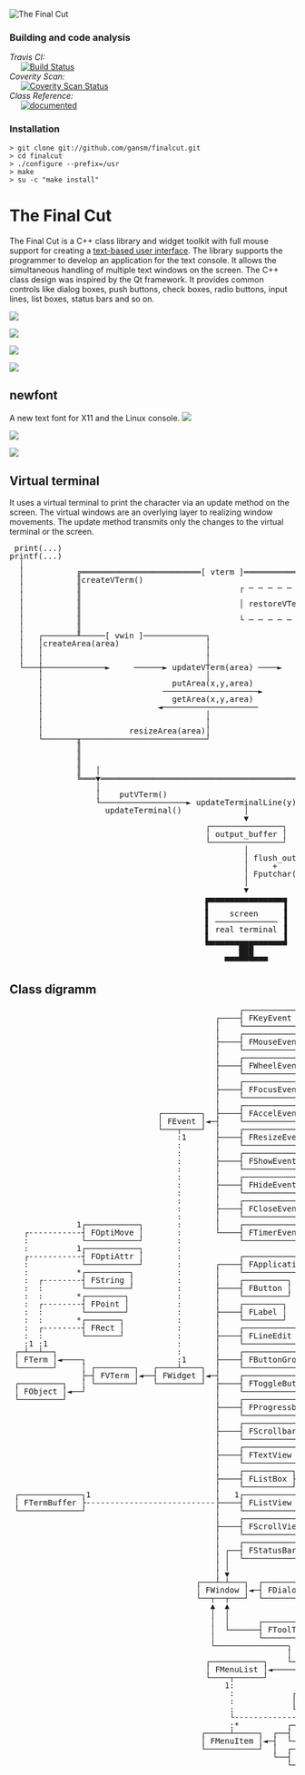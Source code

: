 ![The Final Cut](logo/png/finalcut-logo.png)

### Building and code analysis
*Travis CI:*<br />
&#160;&#160;&#160;&#160;&#160;[![Build Status](https://travis-ci.org/gansm/finalcut.svg?branch=master)](https://travis-ci.org/gansm/finalcut) <br />
*Coverity Scan:*<br />
&#160;&#160;&#160;&#160;&#160;[![Coverity Scan Status](https://scan.coverity.com/projects/6508/badge.svg)](https://scan.coverity.com/projects/6508) <br />
*Class Reference:*<br />
&#160;&#160;&#160;&#160;&#160;[![documented](https://codedocs.xyz/gansm/finalcut.svg)](https://codedocs.xyz/gansm/finalcut/hierarchy.html)

### Installation
```
> git clone git://github.com/gansm/finalcut.git
> cd finalcut
> ./configure --prefix=/usr
> make
> su -c "make install"
```

The Final Cut
=============
The Final Cut is a C++ class library and widget toolkit with full mouse support for creating a [text-based user interface](https://en.wikipedia.org/wiki/Text-based_user_interface). The library supports the programmer to develop an application for the text console. It allows the simultaneous handling of multiple text windows on the screen.
The C++ class design was inspired by the Qt framework. It provides common controls like dialog boxes, push buttons, check boxes, radio buttons, input lines, list boxes, status bars and so on.

![](doc/fileopen-dialog.png)

![](doc/progress-bar.png)

![](doc/textview.png)

![](doc/Mandelbrot.png)


newfont
-------
A new text font for X11 and the Linux console.
![](doc/newfont1.png)

![](doc/newfont2.png)

![](doc/calculator.png)


Virtual terminal
----------------
It uses a virtual terminal to print the character via an update method on the screen.
The virtual windows are an overlying layer to realizing window movements.
The update method transmits only the changes to the virtual terminal or the screen.

<pre style="line-height: 1 !important;">
 print(...)
printf(...)
  │
  │           ╔═════════════════════════[ vterm ]═════════════════════════╗
  │           ║createVTerm()                                              ║
  │           ║                                 ┌ ─ ─ ─ ─ ─ ─ ─ ─ ─ ─ ─ ┐ ║
  │           ║                                                           ║
  │           ║                                 │ restoreVTerm(x,y,w,h) │ ║
  │           ║                                                           ║
  │           ║                                 └ ─ ─ ─ ─ ─ ─ ─ ─ ─ ─ ─ ┘ ║
  │           ║                                                           ║
  │   ┌───────╨─────[ vwin ]─────────────┐                                ║
  │   │createArea(area)                  │                                ║
  │   │                                  │                                ║
  │   │                                  │                                ║
  └───┼─────────────►     ──────► updateVTerm(area) ────►                 ║
      │                                  │                                ║
      │                           putArea(x,y,area)                       ║
      │                         ────────────────────►                     ║
      │                           getArea(x,y,area)                       ║
      │                        ◄────────────────────                      ║
      │                                  │                                ║
      │                                  │                                ║
      │                  resizeArea(area)│                                ║
      └───────╥──────────────────────────┘                                ║
              ║                                                           ║
              ║                                                           ║
              ║                                                           ║
              ║   │                                          resizeVTerm()║
              ╚═══▼═══════════════════════════════════════════════════════╝
                  │
                  │    putVTerm()
                  └──────────────────► updateTerminalLine(y)
                    updateTerminal()             │
                                                 ▼
                                         ┌───────────────┐
                                         │ output_buffer │
                                         └───────────────┘
                                                 │
                                                 │ flush_out()
                                                 │     +
                                                 │ Fputchar(char)
                                                 │
                                                 ▼
                                         ▄▄▄▄▄▄▄▄▄▄▄▄▄▄▄▄▄
                                         ▌               ▐
                                         ▌    screen     ▐
                                         ▌ ───────────── ▐
                                         ▌ real terminal ▐
                                         ▌               ▐
                                         ▀▀▀▀▀▀▀███▀▀▀▀▀▀▀
                                                ███
                                             ▀▀▀▀▀▀▀▀▀
</pre>


Class digramm
-------------
<pre style="line-height: 1 !important;">
                                                ┌───────────┐
                                           ┌────┤ FKeyEvent │
                                           │    └───────────┘
                                           │    ┌─────────────┐
                                           ├────┤ FMouseEvent │
                                           │    └─────────────┘
                                           │    ┌─────────────┐
                                           ├────┤ FWheelEvent │
                                           │    └─────────────┘
                                           │    ┌─────────────┐
                                           ├────┤ FFocusEvent │
                                           │    └─────────────┘
                                           │    ┌─────────────┐
                               ┌────────┐  ├────┤ FAccelEvent │
                               │ FEvent │◄─┤    └─────────────┘
                               └───┬────┘  │    ┌──────────────┐
                                   :1      ├────┤ FResizeEvent │
                                   :       │    └──────────────┘
                                   :       │    ┌────────────┐
                                   :       ├────┤ FShowEvent │
                                   :       │    └────────────┘
                                   :       │    ┌────────────┐
                                   :       ├────┤ FHideEvent │
                                   :       │    └────────────┘
                                   :       │    ┌─────────────┐
                                   :       ├────┤ FCloseEvent │
                                   :       │    └─────────────┘
              1┌───────────┐       :       │    ┌─────────────┐
   ┌-----------┤ FOptiMove │       :       └────┤ FTimerEvent │
   :           └───────────┘       :            └─────────────┘
   :          1┌───────────┐       :
   ┌-----------┤ FOptiAttr │       :            ┌──────────────┐
   :           └───────────┘       :       ┌────┤ FApplication │
   :          *┌─────────┐         :       │    └──────────────┘
   :  ┌--------┤ FString │         :       │    ┌─────────┐
   :  :        └─────────┘         :       ├────┤ FButton │
   :  :       *┌────────┐          :       │    └─────────┘
   :  ┌--------┤ FPoint │          :       │    ┌────────┐
   :  :        └────────┘          :       ├────┤ FLabel │
   :  :       *┌───────┐           :       │    └────────┘
   :  ┌--------┤ FRect │           :       │    ┌───────────┐
   :  :        └───────┘           :       ├────┤ FLineEdit │
   :1 :1                           :       │    └───────────┘
 ┌─┴──┴──┐                         :       │    ┌──────────────┐      ┌──────────────┐
 │ FTerm │◄────┐                   :1      ├────┤ FButtonGroup │   ┌──┤ FRadioButton │
 └───────┘     │ ┌────────┐   ┌────┴────┐  │    └──────────────┘   │  └──────────────┘
               ├─┤ FVTerm │◄──┤ FWidget │◄─┤    ┌───────────────┐  │  ┌───────────┐
 ┌─────────┐   │ └────────┘   └─────────┘  ├────┤ FToggleButton │◄─┼──┤ FCheckBox │
 │ FObject │◄──┘                           │    └───────────────┘  │  └───────────┘
 └─────────┘                               │    ┌──────────────┐   │  ┌─────────┐
                                           ├────┤ FProgressbar │   └──┤ FSwitch │
                                           │    └──────────────┘      └─────────┘
                                           │    ┌────────────┐
                                           ├────┤ FScrollbar │
                                           │    └────────────┘
                                           │    ┌───────────┐
                                           ├────┤ FTextView │
                                           │    └───────────┘
                                           │    ┌──────────┐1     *┌──────────────┐
                                           ├────┤ FListBox ├-------┤ FListBoxItem │
                                           │    └──────────┘       └──────────────┘
 ┌─────────────┐1                          │   1┌───────────┐1    *┌───────────────┐
 │ FTermBuffer ├---------------------------├────┤ FListView ├------┤ FListViewItem │
 └─────────────┘                           │    └───────────┘      └───────────────┘
                                           │    ┌─────────────┐
                                           ├────┤ FScrollView │
                                           │    └─────────────┘
                                           │    ┌────────────┐1   *┌────────────┐
                                           │ ┌──┤ FStatusBar ├-----┤ FStatusKey │
                                           │ │  └────────────┘     └────────────┘
                                           │ │
                                           │ ▼                       ┌─────────────┐
                                       ┌───┴─┴───┐  ┌─────────┐   ┌──┤ FFileDialog │
                                       │ FWindow │◄─┤ FDialog │◄──┤  └─────────────┘
                                       └──┬──┬───┘  └─────────┘   │  ┌─────────────┐
                                          ▲  ▲                    └──┤ FMessageBox │
                                          │  │                       └─────────────┘
                                          │  │      ┌──────────┐
                                          │  └──────┤ FToolTip │
                                          │         └──────────┘
                                          └───────────────┐          ┌──────────┐
                                                          │      ┌───┤ FMenuBar │
                                         ┌───────────┐    └──────┤   └──────────┘
                                         │ FMenuList │◄──────────┤   ┌───────┐
                                         └────┬──────┘           └───┤ FMenu │◄──┐
                                             1:                      └───────┘   │
                                              :            ┌─────────────────┐   │
                                              :            │ FDialogListMenu ├───┘
                                              :            └─────────────────┘
                                              └--------------------------------┐
                                              :*          ┌────────────────┐*  :
                                        ┌─────┴─────┐  ┌──┤ FCheckMenuItem ├---┘
                                        │ FMenuItem │◄─┤  └────────────────┘   :
                                        └───────────┘  │  ┌────────────────┐*  :
                                                       └──┤ FRadioMenuItem ├---┘
                                                          └────────────────┘
</pre>
